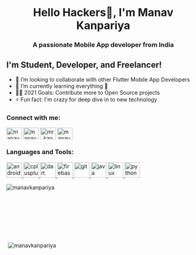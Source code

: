 <h1 align="center">Hello Hackers👋, I'm Manav Kanpariya</h1>
<h3 align="center">A passionate Mobile App developer from India</h3>

##  I'm Student, Developer, and Freelancer!
- 👯 I’m looking to collaborate with other Flutter Mobile App Developers
- 🌱 I’m currently learning everything 🤣
- 👨‍💻 2021 Goals: Contribute more to Open Source projects
- ⚡ Fun fact: I'm crazy for deep dive in to new  technology


<h3 align="left">Connect with me:</h3>
<p align="left">
<a href="https://twitter.com/manav_kanpariya" target="blank"><img align="center" src="https://cdn.jsdelivr.net/npm/simple-icons@3.0.1/icons/twitter.svg" alt="manav_kanpariya" height="30" width="40" /></a>
<a href="https://linkedin.com/in/manav-kanpariya-8488a4193" target="blank"><img align="center" src="https://cdn.jsdelivr.net/npm/simple-icons@3.0.1/icons/linkedin.svg" alt="manav-kanpariya-8488a4193" height="30" width="40" /></a>
<a href="https://instagram.com/mr_kanpariya" target="blank"><img align="center" src="https://cdn.jsdelivr.net/npm/simple-icons@3.0.1/icons/instagram.svg" alt="mr_kanpariya" height="30" width="40" /></a>
<a href="https://www.hackerrank.com/manavp3889" target="blank"><img align="center" src="https://cdn.jsdelivr.net/npm/simple-icons@3.0.1/icons/hackerrank.svg" alt="manavp3889" height="30" width="40" /></a>
</p>

<h3 align="left">Languages and Tools:</h3>
<p align="left"> <a href="https://developer.android.com" target="_blank"> <img src="https://devicons.github.io/devicon/devicon.git/icons/android/android-original-wordmark.svg" alt="android" width="40" height="40"/> </a> <a href="https://www.w3schools.com/cpp/" target="_blank"> <img src="https://upload.wikimedia.org/wikipedia/commons/1/18/ISO_C%2B%2B_Logo.svg" alt="cplusplus" width="40" height="40"/> </a> <a href="https://dart.dev" target="_blank"> <img src="https://www.vectorlogo.zone/logos/dartlang/dartlang-icon.svg" alt="dart" width="40" height="40"/> </a> <a href="https://firebase.google.com/" target="_blank"> <img src="https://www.vectorlogo.zone/logos/firebase/firebase-icon.svg" alt="firebase" width="40" height="40"/> </a> <a href="https://git-scm.com/" target="_blank"> <img src="https://www.vectorlogo.zone/logos/git-scm/git-scm-icon.svg" alt="git" width="40" height="40"/> </a> <a href="https://www.java.com" target="_blank"> <img src="https://devicons.github.io/devicon/devicon.git/icons/java/java-original-wordmark.svg" alt="java" width="40" height="40"/> </a> <a href="https://www.linux.org/" target="_blank"> <img src="https://devicons.github.io/devicon/devicon.git/icons/linux/linux-original.svg" alt="linux" width="40" height="40"/> </a> <a href="https://www.python.org" target="_blank"> <img src="https://devicons.github.io/devicon/devicon.git/icons/python/python-original.svg" alt="python" width="40" height="40"/> </a> </p>

<p><img align="left" src="https://github-readme-stats.manavkanpariya.vercel.app/api/top-langs?username=manavkanpariya&show_icons=true&locale=en&layout=compact" alt="manavkanpariya" /></p>

<br></br>
<br></br>
<br></br>
<br></br>

<p>&nbsp;<img align="center" src="https://github-readme-stats.manavkanpariya.vercel.app/api?username=manavkanpariya&show_icons=true&locale=en&count_private=true&hide=issues,contribs" alt="manavkanpariya" /></p>
